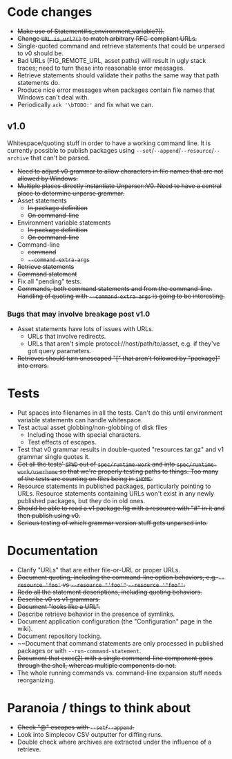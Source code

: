 # Code changes

* ~~Make use of Statement#is_environment_variable?().~~
* ~~Change `URL.is_url?()` to match arbitrary RFC-compliant URLs.~~
* Single-quoted command and retrieve statements that could be unparsed to v0 should be.
* Bad URLs (FIG_REMOTE_URL, asset paths) will result in ugly stack traces; need to turn these into reasonable error messages.
* Retrieve statements should validate their paths the same way that path statements do.
* Produce nice error messages when packages contain file names that Windows can't deal with.
* Periodically `ack '\bTODO:'` and fix what we can.

## v1.0

Whitespace/quoting stuff in order to have a working command line.  It is currently possible to publish packages using `--set`/`--append`/`--resource`/`--archive` that can't be parsed.

* ~~Need to adjust v0 grammar to allow characters in file names that are not allowed by Windows.~~
* ~~Multiple places directly instantiate Unparser::V0.  Need to have a central place to determine unparse grammar.~~
* Asset statements
    * ~~In package definition~~
    * ~~On command-line~~
* Environment variable statements
    * ~~In package definition~~
    * ~~On command-line~~
* Command-line
    * ~~command~~
    * ~~`--command-extra-args`~~
* ~~Retrieve statements~~
* ~~Command statement~~
* Fix all "pending" tests.
* ~~Commands, both command statements and from the command-line.  Handling of quoting with `--command-extra-args` is going to be interesting.~~

### Bugs that may involve breakage post v1.0

* Asset statements have lots of issues with URLs.
    * URLs that involve redirects.
    * URLs that aren't simple protocol://host/path/to/asset, e.g. if they've got query parameters.
* ~~Retrieves should turn unescaped "[" that aren't followed by "package]" into errors.~~

# Tests

* Put spaces into filenames in all the tests.  Can't do this until environment variable statements can handle whitespace.
* Test actual asset globbing/non-globbing of disk files
    * Including those with special characters.
    * Test effects of escapes.
* Test that v0 grammar results in double-quoted "resources.tar.gz" and v1 grammar single quotes it.
* ~~Get all the tests' `$PWD` out of `spec/runtime-work` and into `spec/runtime-work/userhome` so that we're properly testing paths to things.  Too many of the tests are counting on files being in `$HOME`.~~
* Resource statements in published packages, particularly pointing to URLs. Resource statements containing URLs won't exist in any newly published packages, but they do in old ones.
* ~~Should be able to read a v1 package.fig with a resource with "#" in it and then publish using v0.~~
* ~~Serious testing of which grammar version stuff gets unparsed into.~~

# Documentation

* Clarify "URLs" that are either file-or-URL or proper URLs.
* ~~Document quoting, including the command-line option behaviors, e.g. `--resource 'foo'` vs `--resource "'foo'"` `--resource '"foo"'`.~~
* ~~Redo all the statement descriptions, including quoting behaviors.~~
* ~~Describe v0 vs v1 grammars.~~
* ~~Document "looks like a URL".~~
* Describe retrieve behavior in the presence of symlinks.
* Document application configuration (the "Configuration" page in the wiki).
* Document repository locking.
* ~~Document that command statements are only processed in published packages or with `--run-command-statement`.
* ~~Document that exec(2) with a single command-line component goes through the shell, whereas multiple components do not.~~
* The whole running commands vs. command-line expansion stuff needs reorganizing.

# Paranoia / things to think about

* ~~Check "@" escapes with `--set`/`--append`.~~
* Look into Simplecov CSV outputter for diffing runs.
* Double check where archives are extracted under the influence of a retrieve.
